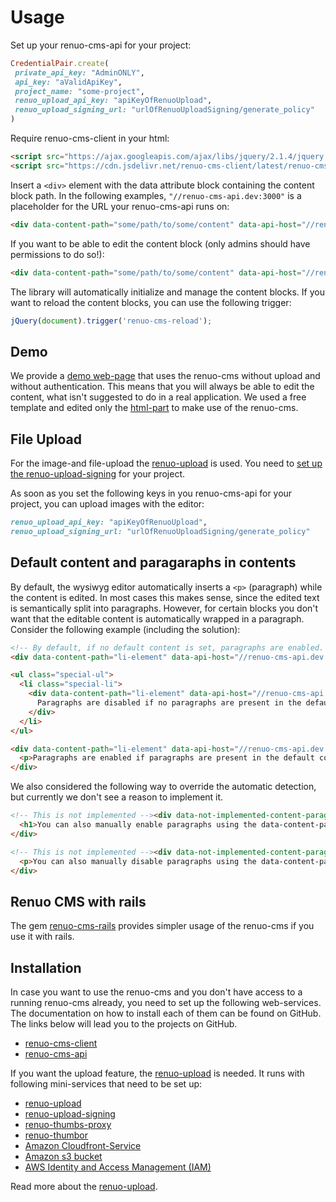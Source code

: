 # Usage

Set up your renuo-cms-api for your project:
```rb
CredentialPair.create(
 private_api_key: "AdminONLY",
 api_key: "aValidApiKey",
 project_name: "some-project",
 renuo_upload_api_key: "apiKeyOfRenuoUpload",
 renuo_upload_signing_url: "urlOfRenuoUploadSigning/generate_policy"
)
```

Require renuo-cms-client in your html:
```html
<script src="https://ajax.googleapis.com/ajax/libs/jquery/2.1.4/jquery.min.js"></script>
<script src="https://cdn.jsdelivr.net/renuo-cms-client/latest/renuo-cms-client.min.js"></script>
```

Insert a ```<div>``` element with the data attribute block containing the content block path. In the following examples, ```"//renuo-cms-api.dev:3000"``` is a placeholder for the URL your renuo-cms-api runs on:

```html
<div data-content-path="some/path/to/some/content" data-api-host="//renuo-cms-api.dev:3000" data-api-key="aValidApiKey"></div>
```

If you want to be able to edit the content block (only admins should have permissions to do so!):

```html
<div data-content-path="some/path/to/some/content" data-api-host="//renuo-cms-api.dev:3000" data-api-key="aValidApiKey" data-private-api-key="AdminONLY"></div>
```

The library will automatically initialize and manage the content blocks. If you want to reload the content blocks, you can use the following trigger:

```js
jQuery(document).trigger('renuo-cms-reload');
```

## Demo

We provide a [demo web-page](https://github.com/renuo/renuo-cms-demo) that uses the renuo-cms without upload and without authentication. This means that you will always be able to edit the content, what isn't suggested to do in a real application. We used a free template and edited only the [html-part](https://github.com/renuo/renuo-cms-demo/blob/master/page1/index.html) to make use of the renuo-cms.

## File Upload

For the image-and file-upload the [renuo-upload](https://renuo.gitbooks.io/renuo-upload-doc/content/index.html) is used. You need to [set up the renuo-upload-signing](https://renuo.gitbooks.io/renuo-upload-doc/content/setup.html#set-up-renuo-upload-signing) for your project. 

As soon as you set the following keys in you renuo-cms-api for your project, you can upload images with the editor:

```rb
renuo_upload_api_key: "apiKeyOfRenuoUpload",
renuo_upload_signing_url: "urlOfRenuoUploadSigning/generate_policy"
```

## Default content and paragaraphs in contents

By default, the wysiwyg editor automatically inserts a ```<p>``` (paragraph) while the content is edited. In most cases this makes sense, since the edited text is semantically split into paragraphs. However, for certain blocks you don't want that the editable content is automatically wrapped in a paragraph. Consider the following example (including the solution):

```html
<!-- By default, if no default content is set, paragraphs are enabled. -->
<div data-content-path="li-element" data-api-host="//renuo-cms-api.dev:3000" data-api-key="aValidApiKey" data-private-api-key="AdminONLY"></div>

<ul class="special-ul">
  <li class="special-li">
    <div data-content-path="li-element" data-api-host="//renuo-cms-api.dev:3000" data-api-key="aValidApiKey" data-private-api-key="AdminONLY">
      Paragraphs are disabled if no paragraphs are present in the default content.
    </div>
  </li>
</ul>

<div data-content-path="li-element" data-api-host="//renuo-cms-api.dev:3000" data-api-key="aValidApiKey" data-private-api-key="AdminONLY">
  <p>Paragraphs are enabled if paragraphs are present in the default content.</p>
</div>
```

We also considered the following way to override the automatic detection, but currently we don't see a reason to implement it.

```html
<!-- This is not implemented --><div data-not-implemented-content-paragraphs="true" data-content-path="li-element" data-api-host="//renuo-cms-api.dev:3000" data-api-key="aValidApiKey" data-private-api-key="AdminONLY">
  <h1>You can also manually enable paragraphs using the data-content-paragraphs="true" config.</h1>
</div>

<!-- This is not implemented --><div data-not-implemented-content-paragraphs="false" data-content-path="li-element" data-api-host="//renuo-cms-api.dev:3000" data-api-key="aValidApiKey" data-private-api-key="AdminONLY">
  <p>You can also manually disable paragraphs using the data-content-paragraphs="false" config.</p>
</div>
```

## Renuo CMS with rails

The gem [renuo-cms-rails](https://github.com/renuo/renuo-cms-rails) provides simpler usage of the renuo-cms if you use it with rails.

## Installation

In case you want to use the renuo-cms and you don't have access to a running renuo-cms already, you need to set up the following web-services. The documentation on how to install each of them can be found on GitHub. The links below will lead you to the projects on GitHub.

* [renuo-cms-client](https://github.com/renuo/renuo-cms-client)
* [renuo-cms-api](https://github.com/renuo/renuo-cms-api)

If you want the upload feature, the [renuo-upload](https://renuo.gitbooks.io/renuo-upload-doc/content/index.html) is needed. It runs with following mini-services that need to be set up:

* [renuo-upload](https://github.com/renuo/renuo-upload)
* [renuo-upload-signing](https://github.com/renuo/renuo-upload-signing)
* [renuo-thumbs-proxy](https://github.com/renuo/renuo-thumbs-proxy)
* [renuo-thumbor](https://github.com/renuo/renuo-thumbor)
* [Amazon Cloudfront-Service](https://aws.amazon.com/cloudfront/)
* [Amazon s3 bucket](https://aws.amazon.com/s3/)
* [AWS Identity and Access Management (IAM)](https://aws.amazon.com/de/iam/)

Read more about the [renuo-upload](https://renuo.gitbooks.io/renuo-upload-doc/content/index.html).

